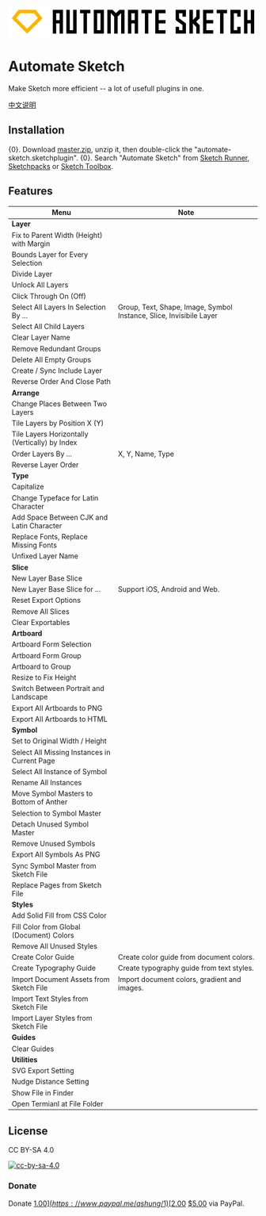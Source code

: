 
![Automate Sketch](automate-sketch.png)

# Automate Sketch

Make Sketch more efficient -- a lot of usefull plugins in one.

[中文说明](readme_zh.md)

## Installation

{0}. Download [master.zip](https://github.com/Ashung/Automate-Sketch/archive/master.zip), unzip it, then double-click the "automate-sketch.sketchplugin".
{0}. Search "Automate Sketch" from [Sketch Runner](http://sketchrunner.com/),  [Sketchpacks](https://sketchpacks.com/) or [Sketch Toolbox](http://sketchtoolbox.com/).

## Features

| Menu                                     | Note                                     |
| ---------------------------------------- | ---------------------------------------- |
| **Layer**                                |                                          |
| Fix to Parent Width (Height) with Margin |                                          |
| Bounds Layer for Every Selection         |                                          |
| Divide Layer                             |                                          |
| Unlock All Layers                        |                                          |
| Click Through On (Off)                   |                                          |
| Select All Layers In Selection By ...    | Group, Text, Shape, Image, Symbol Instance, Slice, Invisibile Layer |
| Select All Child Layers                  |                                          |
| Clear Layer Name                         |                                          |
| Remove Redundant Groups                  |                                          |
| Delete All Empty Groups                  |                                          |
| Create / Sync Include Layer              |                                          |
| Reverse Order And Close Path             |                                          |
| **Arrange**                              |                                          |
| Change Places Between Two Layers         |                                          |
| Tile Layers by Position X (Y)            |                                          |
| Tile Layers Horizontally (Vertically) by Index |                                          |
| Order Layers By ...                      | X, Y, Name, Type                         |
| Reverse Layer Order                      |                                          |
| **Type**                                 |                                          |
| Capitalize                               |                                          |
| Change Typeface for Latin Character      |                                          |
| Add Space Between CJK and Latin Character |                                          |
| Replace Fonts,  Replace Missing Fonts    |                                          |
| Unfixed Layer Name                       |                                          |
| **Slice**                                |                                          |
| New Layer Base Slice                     |                                          |
| New Layer Base Slice for ...             | Support iOS, Android and Web.            |
| Reset Export Options                     |                                          |
| Remove All Slices                        |                                          |
| Clear Exportables                        |                                          |
| **Artboard**                             |                                          |
| Artboard Form Selection                  |                                          |
| Artboard Form Group                      |                                          |
| Artboard to Group                        |                                          |
| Resize to Fix Height                     |                                          |
| Switch Between Portrait and Landscape    |                                          |
| Export All Artboards to PNG              |                                          |
| Export All Artboards to HTML             |                                          |
| **Symbol**                               |                                          |
| Set to Original Width / Height           |                                          |
| Select All Missing Instances in Current Page |                                          |
| Select All Instance of Symbol            |                                          |
| Rename All Instances                     |                                          |
| Move Symbol Masters to Bottom of Anther  |                                          |
| Selection to Symbol Master               |                                          |
| Detach Unused Symbol Master              |                                          |
| Remove Unused Symbols                    |                                          |
| Export All Symbols As PNG                |                                          |
| Sync Symbol Master from Sketch File      |                                          |
| Replace Pages from Sketch File           |                                          |
| **Styles**                               |                                          |
| Add Solid Fill from CSS Color            |                                          |
| Fill Color from Global (Document) Colors |                                          |
| Remove All Unused Styles                 |                                          |
| Create Color Guide                       | Create color guide from document colors. |
| Create Typography Guide                  | Create typography guide from text styles. |
| Import Document Assets from Sketch File  | Import document colors, gradient and images. |
| Import Text Styles from Sketch File      |                                          |
| Import Layer Styles from Sketch File     |                                          |
| **Guides**                               |                                          |
| Clear Guides                             |                                          |
| **Utilities**                            |                                          |
| SVG Export Setting                       |                                          |
| Nudge Distance Setting                   |                                          |
| Show File in Finder                      |                                          |
| Open Termianl at File Folder             |                                          |

## License

CC BY-SA 4.0

[![cc-by-sa-4.0](https://i.creativecommons.org/l/by-sa/4.0/80x15.png)](http://creativecommons.org/licenses/by-sa/4.0/)

### Donate

Donate [$1.00](https://www.paypal.me/ashung/1)  [$2.00](https://www.paypal.me/ashung/2)  [$5.00](https://www.paypal.me/ashung/5) via PayPal.
